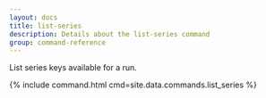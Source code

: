 ```yaml
---
layout: docs
title: list-series
description: Details about the list-series command
group: command-reference
---
```


List series keys available for a run.

{% include command.html cmd=site.data.commands.list_series %}
